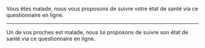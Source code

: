 Vous êtes malade, nous vous proposons de suivre votre état de santé via ce questionnaire en ligne.

---

Un de vos proches est malade, nous lui proposons de suivre son état de santé via ce questionnaire en ligne.

